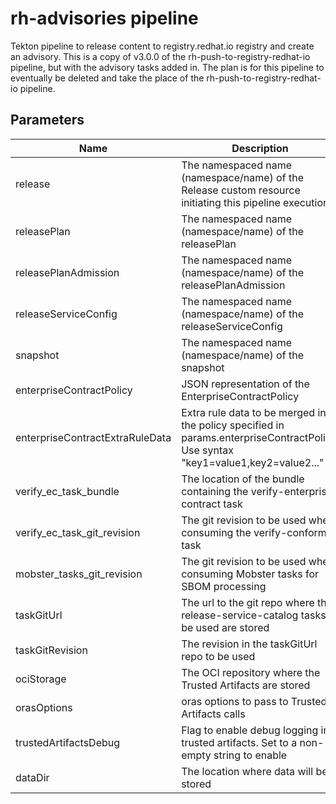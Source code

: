 # rh-advisories pipeline

Tekton pipeline to release content to registry.redhat.io registry and create an advisory.
This is a copy of v3.0.0 of the rh-push-to-registry-redhat-io pipeline, but with the advisory
tasks added in. The plan is for this pipeline to eventually be deleted and take the place of
the rh-push-to-registry-redhat-io pipeline.

## Parameters

| Name                            | Description                                                                                                                        | Optional | Default value                                             |
|---------------------------------|------------------------------------------------------------------------------------------------------------------------------------|----------|-----------------------------------------------------------|
| release                         | The namespaced name (namespace/name) of the Release custom resource initiating this pipeline execution                             | No       | -                                                         |
| releasePlan                     | The namespaced name (namespace/name) of the releasePlan                                                                            | No       | -                                                         |
| releasePlanAdmission            | The namespaced name (namespace/name) of the releasePlanAdmission                                                                   | No       | -                                                         |
| releaseServiceConfig            | The namespaced name (namespace/name) of the releaseServiceConfig                                                                   | No       | -                                                         |
| snapshot                        | The namespaced name (namespace/name) of the snapshot                                                                               | No       | -                                                         |
| enterpriseContractPolicy        | JSON representation of the EnterpriseContractPolicy                                                                                | No       | -                                                         |
| enterpriseContractExtraRuleData | Extra rule data to be merged into the policy specified in params.enterpriseContractPolicy. Use syntax "key1=value1,key2=value2..." | Yes      | pipeline_intention=release                                |
| verify_ec_task_bundle           | The location of the bundle containing the verify-enterprise-contract task                                                          | No       | -                                                         |
| verify_ec_task_git_revision     | The git revision to be used when consuming the verify-conforma task                                                                | No       | -                                                         |
| mobster_tasks_git_revision      | The git revision to be used when consuming Mobster tasks for SBOM processing                                                       | Yes      | c82917b19bd8fb1aff99e1f6f3993f32d4c1eb21                  |
| taskGitUrl                      | The url to the git repo where the release-service-catalog tasks to be used are stored                                              | Yes      | https://github.com/konflux-ci/release-service-catalog.git |
| taskGitRevision                 | The revision in the taskGitUrl repo to be used                                                                                     | No       | -                                                         |
| ociStorage                      | The OCI repository where the Trusted Artifacts are stored                                                                          | Yes      | quay.io/konflux-ci/release-service-trusted-artifacts      |
| orasOptions                     | oras options to pass to Trusted Artifacts calls                                                                                    | Yes      | ""                                                        |
| trustedArtifactsDebug           | Flag to enable debug logging in trusted artifacts. Set to a non-empty string to enable                                             | Yes      | ""                                                        |
| dataDir                         | The location where data will be stored                                                                                             | Yes      | /var/workdir/release                                      |
